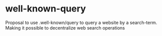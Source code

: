 # well-known-query
Proposal to use .well-known/query to query a website by a search-term. Making it possible to decentralize web search operations
